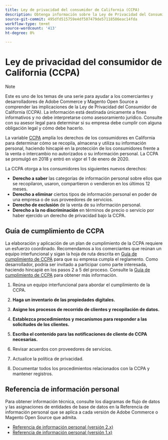 ```yaml
---
title: Ley de privacidad del consumidor de California (CCPA)
description: Obtenga información sobre la Ley de Privacidad del Consumidor de California (CCPA), que amplía los derechos de los consumidores en California a la hora de determinar cómo se recopila, almacena y utiliza su información personal.
source-git-commit: 495dfd515759e4df507479de57118586eac14fda
workflow-type: tm+mt
source-wordcount: '413'
ht-degree: 0%

---
```



# Ley de privacidad del consumidor de California (CCPA)

>[!NOTE]
>
>Este es uno de los temas de una serie para ayudar a los comerciantes y desarrolladores de Adobe Commerce y Magento Open Source a comprender las implicaciones de la Ley de Privacidad del Consumidor de California (CCPA). La información está destinada únicamente a fines informativos y no debe interpretarse como asesoramiento jurídico. Consulte con su asesor legal para determinar si su empresa debe cumplir con alguna obligación legal y cómo debe hacerlo.

La variable [CCPA](https://oag.ca.gov/privacy/ccpa) amplía los derechos de los consumidores en California para determinar cómo se recopila, almacena y utiliza su información personal, haciendo hincapié en la protección de los consumidores frente a la venta o intercambio no autorizados o su información personal. La CCPA se promulgó en 2018 y entró en vigor el 1 de enero de 2020.

La CCPA otorga a los consumidores los siguientes nuevos derechos:

- **Derecho a saber** las categorías de información personal sobre ellos que se recopilaron, usaron, compartieron o vendieron en los últimos 12 meses.
- **Derecho a eliminar** ciertos tipos de información personal en poder de una empresa o de sus proveedores de servicios.
- **Derecho de exclusión** de la venta de su información personal.
- **Derecho a la no discriminación** en términos de precio o servicio por haber ejercido un derecho de privacidad bajo la CCPA.

## Guía de cumplimiento de CCPA

La elaboración y aplicación de un plan de cumplimiento de la CCPA requiere un esfuerzo coordinado. Recomendamos a los comerciantes que reúnan un equipo interfuncional y sigan la hoja de ruta descrita en [Guía de cumplimiento de CCPA](https://experienceleague.adobe.com/docs/commerce-admin/start/compliance/privacy/compliance-ccpa.html) para que su empresa cumpla el reglamento. Como desarrollador, podría ser invitado a participar como parte interesada, haciendo hincapié en los pasos 2 a 5 del proceso. Consulte la [Guía de cumplimiento de CCPA](https://experienceleague.adobe.com/docs/commerce-admin/start/compliance/privacy/compliance-ccpa.html) para obtener más información.

1. Reúna un equipo interfuncional para abordar el cumplimiento de la CCPA.

1. **Haga un inventario de las propiedades digitales.**

1. **Asigne los procesos de recorrido de clientes y recopilación de datos.**

1. **Establezca procedimientos y mecanismos para responder a las solicitudes de los clientes.**

1. **Escriba el contenido para las notificaciones de cliente de CCPA necesarias.**

1. Revisar acuerdos con proveedores de servicios.

1. Actualice la política de privacidad.

1. Documentar todos los procedimientos relacionados con la CCPA y mantener registros.

## Referencia de información personal

Para obtener información técnica, consulte los diagramas de flujo de datos y las asignaciones de entidades de base de datos en la Referencia de información personal que se aplica a cada versión de Adobe Commerce o Magento Open Source que admita.

- [Referencia de información personal (versión 2.x)](data-m2.md)
- [Referencia de información personal (versión 1.x)](data-m1.md)

